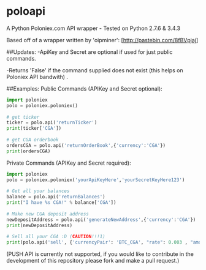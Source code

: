 # poloapi

A Python Poloniex.com API wrapper - Tested on Python 2.7.6 & 3.4.3 

Based off of a wrapper written by 'oipminer': [http://pastebin.com/8fBVpjaj]

##Updates:
-ApiKey and Secret are optional if used for just public commands.

-Returns 'False' if the command supplied does not exist (this helps on Poloniex API bandwith) .

##Examples:
Public Commands (APIKey and Secret optional):

```python
import poloniex
polo = poloniex.poloniex()
    
# get ticker
ticker = polo.api('returnTicker')
print(ticker['CGA'])
    
# get CGA orderbook
ordersCGA = polo.api('returnOrderBook',{'currency':'CGA'})
print(ordersCGA)
```

Private Commands (APIKey and Secret required):
```python
import poloniex
polo = poloniex.poloniex('yourApiKeyHere','yourSecretKeyHere123')
    
# Get all your balances
balance = polo.api('returnBalances')
print("I have %s CGA!" % balance['CGA'])
    
# Make new CGA deposit address
newDepositAddress = polo.api('generateNewAddress',{'currency':'CGA'})
print(newDepositAddress)
    
# Sell all your CGA :D (CAUTION!!!1)
print(polo.api('sell', {'currencyPair': 'BTC_CGA', "rate": 0.003 , "amount": balance['CGA'] }))
```

(PUSH API is currently not supported, if you would like to contribute in the development of this repository please fork and make a pull request.)
